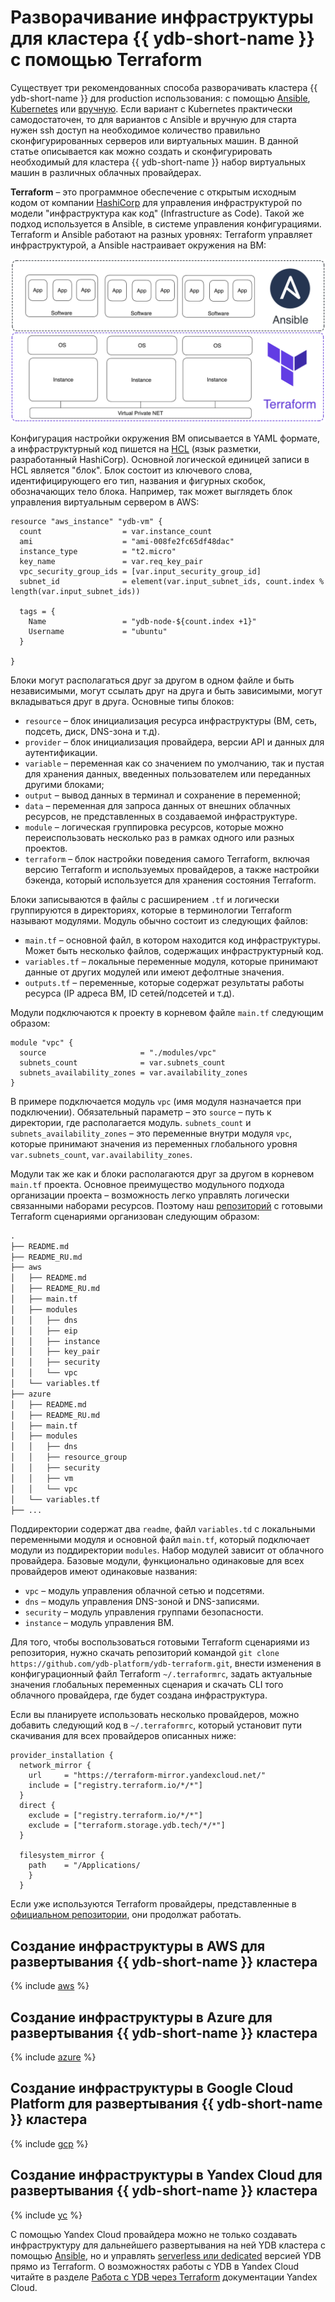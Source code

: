 # Разворачивание инфраструктуры для кластера {{ ydb-short-name }} с помощью Terraform

Существует три рекомендованных способа разворачивать кластера {{ ydb-short-name }} для production использования: c помощью [Ansible](ansible.md), [Kubernetes](kubernetes.md) или [вручную](../deploy/index.md). Если вариант с Kubernetes практически самодостаточен, то для вариантов с Ansible и вручную для старта нужен ssh доступ на необходимое количество правильно сконфигурированных серверов или виртуальных машин. В данной статье описывается как можно создать и сконфигурировать необходимый для кластера {{ ydb-short-name }} набор виртуальных машин в различных облачных провайдерах.

**Terraform** – это программное обеспечение с открытым исходным кодом от компании [HashiCorp](https://www.hashicorp.com) для управления инфраструктурой по модели "инфраструктура как код" (Infrastructure as Code). Такой же подход используется в Ansible, в системе управления конфигурациями. Terraform и Ansible работают на разных уровнях: Terraform управляет инфраструктурой, а Ansible настраивает окружения на ВМ:

![AiC_scheme](./_includes/terraform/AiC_scheme.png)

Конфигурация настройки окружения ВМ описывается в YAML формате, а инфраструктурный код пишется на [HCL](https://github.com/hashicorp/hcl) (язык разметки, разработанный HashiCorp). Основной логической единицей записи в HCL является "блок". Блок состоит из ключевого слова, идентифицирующего его тип, названия и фигурных скобок, обозначающих тело блока. Например, так может выглядеть блок управления виртуальным сервером в AWS: 
```hcl
resource "aws_instance" "ydb-vm" {
  count                  = var.instance_count
  ami                    = "ami-008fe2fc65df48dac"
  instance_type          = "t2.micro"
  key_name               = var.req_key_pair
  vpc_security_group_ids = [var.input_security_group_id]
  subnet_id              = element(var.input_subnet_ids, count.index % length(var.input_subnet_ids))
  
  tags = {
    Name                 = "ydb-node-${count.index +1}"
    Username             = "ubuntu"
  }

}
```

Блоки могут располагаться друг за другом в одном файле и быть независимыми, могут ссылать друг на друга и быть зависимыми, могут вкладываться друг в друга. Основные типы блоков:
* `resource` – блок инициализация ресурса инфраструктуры (ВМ, сеть, подсеть, диск, DNS-зона и т.д).
* `provider` – блок инициализация провайдера, версии API и данных для аутентификации.
* `variable` – переменная как со значением по умолчанию, так и пустая для хранения данных, введенных пользователем или переданных другими блоками;
* `output` – вывод данных в терминал и сохранение в переменной;
* `data` – переменная для запроса данных от внешних облачных ресурсов, не представленных в создаваемой инфраструктуре.
* `module` – логическая группировка ресурсов, которые можно переиспользовать несколько раз в рамках одного или разных проектов.
* `terraform` – блок настройки поведения самого Terraform, включая версию Terraform и используемых провайдеров, а также настройки бэкенда, который используется для хранения состояния Terraform.  

Блоки записываются в файлы с расширением `.tf` и логически группируются в директориях, которые в терминологии Terraform называют модулями. Модуль обычно состоит из следующих файлов: 
* `main.tf` – основной файл, в котором находится код инфраструктуры. Может быть несколько файлов, содержащих инфраструктурный код.
* `variables.tf` – локальные переменные модуля, которые принимают данные от других модулей или имеют дефолтные значения.
* `outputs.tf` – переменные, которые содержат результаты работы ресурса (IP адреса ВМ, ID сетей/подсетей и т.д).

Модули подключаются к проекту в корневом файле `main.tf` следующим образом:
```
module "vpc" {
  source                     = "./modules/vpc"
  subnets_count              = var.subnets_count
  subnets_availability_zones = var.availability_zones
}
```
В примере подключается модуль `vpc` (имя модуля назначается при подключении). Обязательный параметр – это `source` – путь к директории, где располагается модуль. `subnets_count` и `subnets_availability_zones` – это переменные внутри модуля `vpc`, которые принимают значения из переменных глобального уровня `var.subnets_count`, `var.availability_zones`.

Модули так же как и блоки располагаются друг за другом в корневом `main.tf` проекта. Основное преимущество модульного подхода организации проекта – возможность легко управлять логически связанными наборами ресурсов. Поэтому наш [репозиторий](https://github.com/ydb-platform/ydb-terraform) с готовыми Terraform сценариями организован следующим образом: 
```txt
.
├── README.md
├── README_RU.md
├── aws
│   ├── README.md
│   ├── README_RU.md
│   ├── main.tf
│   ├── modules
│   │   ├── dns
│   │   ├── eip
│   │   ├── instance
│   │   ├── key_pair
│   │   ├── security
│   │   └── vpc
│   └── variables.tf
├── azure
│   ├── README.md
│   ├── README_RU.md
│   ├── main.tf
│   ├── modules
│   │   ├── dns
│   │   ├── resource_group
│   │   ├── security
│   │   ├── vm
│   │   └── vpc
│   └── variables.tf
├── ...
```

Поддиректории содержат два `readme`, файл `variables.td` с локальными переменными модуля и основной файл `main.tf`, который подключает модули из поддиректории `modules`. Набор модулей зависит от облачного провайдера. Базовые модули, функционально одинаковые для всех провайдеров имеют одинаковые названия:
* `vpc` – модуль управления облачной сетью и подсетями.
* `dns` – модуль управления DNS-зоной и DNS-записями.
* `security` – модуль управления группами безопасности.
* `instance` – модуль управления ВМ.

Для того, чтобы воспользоваться готовыми Terraform сценариями из репозитория, нужно скачать репозиторий командой `git clone https://github.com/ydb-platform/ydb-terraform.git`, внести изменения в конфигурационный файл Terraform `~/.terraformrc`, задать актуальные значения глобальных переменных сценария и скачать CLI того облачного провайдера, где будет создана инфраструктура.

Если вы планируете использовать несколько провайдеров, можно добавить следующий код в `~/.terraformrc`, который установит пути скачивания для всех провайдеров описанных ниже:
```
provider_installation {
  network_mirror {
    url     = "https://terraform-mirror.yandexcloud.net/"
    include = ["registry.terraform.io/*/*"]
  }
  direct {
    exclude = ["registry.terraform.io/*/*"]
    exclude = ["terraform.storage.ydb.tech/*/*"]
  }

  filesystem_mirror {
    path    = "/Applications/
    }
  }
```

Если уже используются Terraform провайдеры, представленные в [официальном репозитории](https://registry.terraform.io/browse/providers), они продолжат работать. 

## Создание инфраструктуры в AWS для развертывания {{ ydb-short-name }} кластера

{% include [aws](./_includes/terraform/aws.md) %} 

## Создание инфраструктуры в Azure для развертывания {{ ydb-short-name }} кластера

{% include [azure](./_includes/terraform/azure.md) %} 

## Создание инфраструктуры в Google Cloud Platform для развертывания {{ ydb-short-name }} кластера

{% include [gcp](./_includes/terraform/gcp.md) %} 

## Создание инфраструктуры в Yandex Cloud для развертывания {{ ydb-short-name }} кластера

{% include [yc](./_includes/terraform/yc.md) %} 

С помощью Yandex Cloud провайдера можно не только создавать инфраструктуру для дальнейшего развертывания на ней YDB кластера с помощью [Ansible](./ansible.md), но и управлять [serverless или dedicated](https://cloud.yandex.ru/ru/services/ydb) версией YDB прямо из Terraform. О возможностях работы с YDB в Yandex Cloud читайте в разделе [Работа с YDB через Terraform](https://cloud.yandex.ru/ru/docs/ydb/terraform/intro) документации Yandex Cloud.
